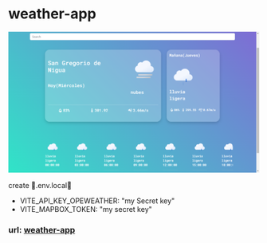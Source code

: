 # weather-app


<img src="./img.png" alt="img-readme" />

<p>create 🔐.env.local🔐</p>
<ul>
  <li>VITE_API_KEY_OPEWEATHER: "my Secret key"</li>
  <li>VITE_MAPBOX_TOKEN: "my secret key"</li>
</ul>

### url: <a href="https://6478f979ae242007bc744079--gleaming-blini-783173.netlify.app/">weather-app</a>
